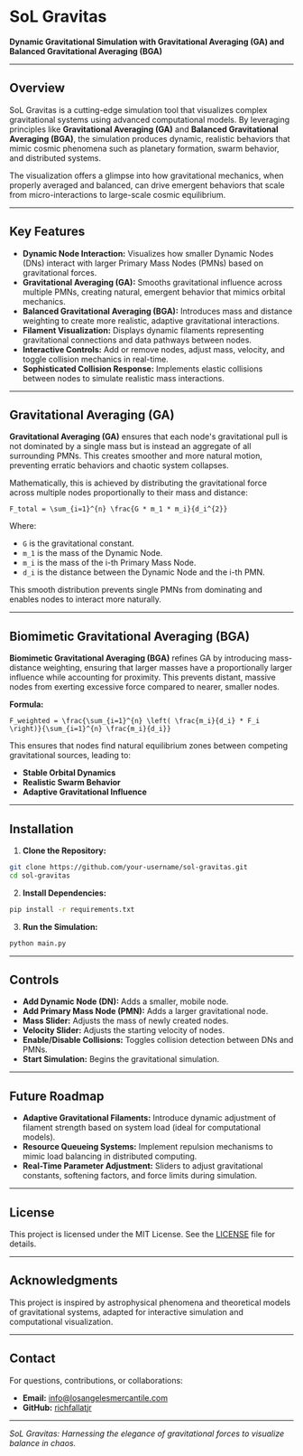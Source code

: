 # SoL Gravitas

**Dynamic Gravitational Simulation with Gravitational Averaging (GA) and Balanced Gravitational Averaging (BGA)**

---

## Overview

SoL Gravitas is a cutting-edge simulation tool that visualizes complex gravitational systems using advanced computational models. By leveraging principles like **Gravitational Averaging (GA)** and **Balanced Gravitational Averaging (BGA)**, the simulation produces dynamic, realistic behaviors that mimic cosmic phenomena such as planetary formation, swarm behavior, and distributed systems.

The visualization offers a glimpse into how gravitational mechanics, when properly averaged and balanced, can drive emergent behaviors that scale from micro-interactions to large-scale cosmic equilibrium.

---

## Key Features

- **Dynamic Node Interaction:** Visualizes how smaller Dynamic Nodes (DNs) interact with larger Primary Mass Nodes (PMNs) based on gravitational forces.
- **Gravitational Averaging (GA):** Smooths gravitational influence across multiple PMNs, creating natural, emergent behavior that mimics orbital mechanics.
- **Balanced Gravitational Averaging (BGA):** Introduces mass and distance weighting to create more realistic, adaptive gravitational interactions.
- **Filament Visualization:** Displays dynamic filaments representing gravitational connections and data pathways between nodes.
- **Interactive Controls:** Add or remove nodes, adjust mass, velocity, and toggle collision mechanics in real-time.
- **Sophisticated Collision Response:** Implements elastic collisions between nodes to simulate realistic mass interactions.

---

## Gravitational Averaging (GA)

**Gravitational Averaging (GA)** ensures that each node's gravitational pull is not dominated by a single mass but is instead an aggregate of all surrounding PMNs. This creates smoother and more natural motion, preventing erratic behaviors and chaotic system collapses.

Mathematically, this is achieved by distributing the gravitational force across multiple nodes proportionally to their mass and distance:

```
F_total = \sum_{i=1}^{n} \frac{G * m_1 * m_i}{d_i^{2}}
```

Where:
- `G` is the gravitational constant.
- `m_1` is the mass of the Dynamic Node.
- `m_i` is the mass of the i-th Primary Mass Node.
- `d_i` is the distance between the Dynamic Node and the i-th PMN.

This smooth distribution prevents single PMNs from dominating and enables nodes to interact more naturally.

---

## Biomimetic Gravitational Averaging (BGA)

**Biomimetic Gravitational Averaging (BGA)** refines GA by introducing mass-distance weighting, ensuring that larger masses have a proportionally larger influence while accounting for proximity. This prevents distant, massive nodes from exerting excessive force compared to nearer, smaller nodes.

**Formula:**

```
F_weighted = \frac{\sum_{i=1}^{n} \left( \frac{m_i}{d_i} * F_i \right)}{\sum_{i=1}^{n} \frac{m_i}{d_i}}
```

This ensures that nodes find natural equilibrium zones between competing gravitational sources, leading to:
- **Stable Orbital Dynamics**
- **Realistic Swarm Behavior**
- **Adaptive Gravitational Influence**

---

## Installation

1. **Clone the Repository:**
```bash
git clone https://github.com/your-username/sol-gravitas.git
cd sol-gravitas
```

2. **Install Dependencies:**
```bash
pip install -r requirements.txt
```

3. **Run the Simulation:**
```bash
python main.py
```

---

## Controls

- **Add Dynamic Node (DN):** Adds a smaller, mobile node.
- **Add Primary Mass Node (PMN):** Adds a larger gravitational node.
- **Mass Slider:** Adjusts the mass of newly created nodes.
- **Velocity Slider:** Adjusts the starting velocity of nodes.
- **Enable/Disable Collisions:** Toggles collision detection between DNs and PMNs.
- **Start Simulation:** Begins the gravitational simulation.

---

## Future Roadmap

- **Adaptive Gravitational Filaments:** Introduce dynamic adjustment of filament strength based on system load (ideal for computational models).
- **Resource Queueing Systems:** Implement repulsion mechanisms to mimic load balancing in distributed computing.
- **Real-Time Parameter Adjustment:** Sliders to adjust gravitational constants, softening factors, and force limits during simulation.

---

## License

This project is licensed under the MIT License. See the [LICENSE](LICENSE) file for details.

---

## Acknowledgments

This project is inspired by astrophysical phenomena and theoretical models of gravitational systems, adapted for interactive simulation and computational visualization.

---

## Contact

For questions, contributions, or collaborations:
- **Email:** info@losangelesmercantile.com
- **GitHub:** [richfallatjr](https://github.com/richfallatjr)

---

*SoL Gravitas: Harnessing the elegance of gravitational forces to visualize balance in chaos.*

